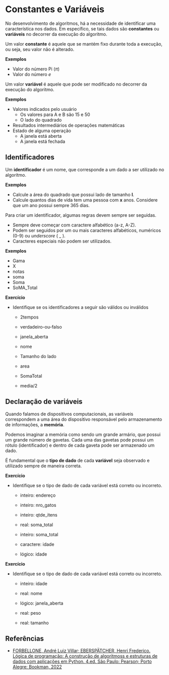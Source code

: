 # Constantes e Variáveis

No desenvolvimento de algoritmos, há a necessidade de identificar uma característica nos dados. Em específico, se tais dados são **constantes** ou **variáveis** no decorrer da execução do algoritmo.

Um valor **constante** é aquele que se mantém fixo durante toda a execução, ou seja, seu valor não é alterado.

**Exemplos**
- Valor do número Pi ($\pi$)
- Valor do número $e$

Um valor **variável** é aquele que pode ser modificado no decorrer da execução do algoritmo.

**Exemplos**
- Valores indicados pelo usuário
    - Os valores para A e B são 15 e 50
    - O lado do quadrado
- Resultados intermediários de operações matemáticas
- Estado de alguma operação
    - A janela está aberta
    - A janela está fechada

## Identificadores

Um **identificador** é um nome, que corresponde a um dado a ser utilizado no algoritmo.

**Exemplos**
- Calcule a área do quadrado que possui lado de tamanho **l**.
- Calcule quantos dias de vida tem uma pessoa com **x** anos. Considere que um ano possui sempre 365 dias.

Para criar um identificador, algumas regras devem sempre ser seguidas.
- Sempre deve começar com caractere alfabético (a-z, A-Z).
- Podem ser seguidos por um ou mais caracteres alfabéticos, numéricos (0-9) ou _underscore_ ( \_ ).
- Caracteres especiais não podem ser utilizados.

**Exemplos**
- Gama
- X
- notas
- soma
- Soma
- SoMA_Total

**Exercício**
- Identifique se os identificadores a seguir são válidos ou inválidos

    - 2tempos

    - verdadeiro-ou-falso

    - janela_aberta

    - nome

    - Tamanho do lado

    - area

    - SomaTotal

    - media/2

## Declaração de variáveis

Quando falamos de dispositivos computacionais, as variáveis correspondem a uma área do dispositivo responsável pelo armazenamento de informações, a **memória**.

Podemos imaginar a memória como sendo um grande armário, que possui um grande número de gavetas. Cada uma das gavetas pode possui um rótulo (identificador) e dentro de cada gaveta pode ser armazenado um dado.

É fundamental que o **tipo de dado** de cada **variável** seja observado e utilizado sempre de maneira correta.

**Exercício**  
- Identifique se o tipo de dado de cada variável está correto ou incorreto.

    - inteiro: endereço

    - inteiro: nro_gatos

    - inteiro: qtde_itens

    - real: soma_total

    - inteiro: soma_total

    - caractere: idade

    - lógico: idade

**Exercício**  
- Identifique se o tipo de dado de cada variável está correto ou incorreto.

    - inteiro: idade

    - real: nome

    - lógico: janela_aberta

    - real: peso

    - real: tamanho

## Referências
- [FORBELLONE, André Luiz Villar; EBERSPÄTCHER, Henri Frederico. Lógica de programação: A construção de algoritmoss e estruturas de dados com aplicações em Python. 4.ed. São Paulo: Pearson; Porto Alegre: Bookman, 2022](https://plataforma.bvirtual.com.br/Leitor/Publicacao/200078/pdf)

 
